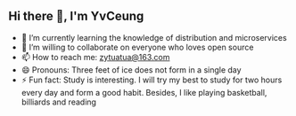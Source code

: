 ## Hi there 👋, I'm YvCeung

- 🌱 I’m currently learning the knowledge of distribution and microservices
- 👯 I’m willing to collaborate on everyone who loves open source
- 📫 How to reach me: zytuatua@163.com
- 😄 Pronouns: Three feet of ice does not form in a single day
- ⚡ Fun fact: Study is interesting. I will try my best to study for two hours every day and form a good habit. Besides, I like playing basketball, billiards and reading

